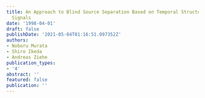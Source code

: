 ```yaml
---
title: An Approach to Blind Source Separation Based on Temporal Structure of Speech
  Signals
date: '1998-04-01'
draft: false
publishDate: '2021-05-04T01:16:51.097352Z'
authors:
- Noboru Murata
- Shiro Ikeda
- Andreas Ziehe
publication_types:
- '4'
abstract: ''
featured: false
publication: ''
---
```

